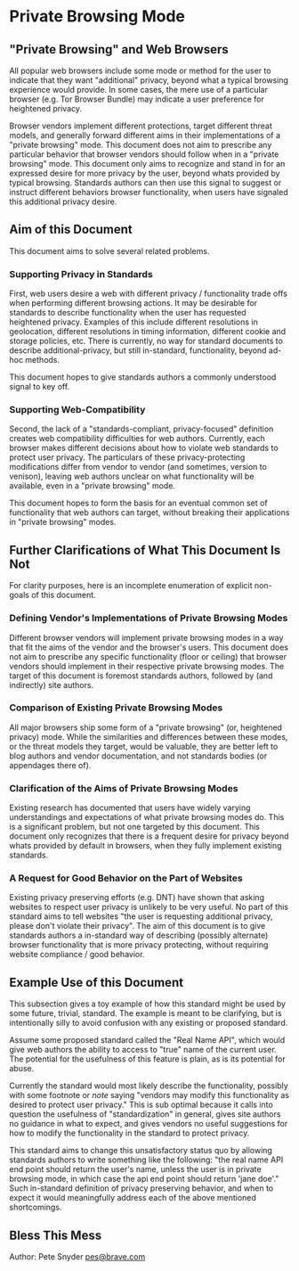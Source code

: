 # Private Browsing Mode

## "Private Browsing" and Web Browsers

All popular web browsers include some mode or method for the user to indicate
that they want "additional" privacy, beyond what a typical browsing experience
would provide.  In some cases, the mere use of a particular browser (e.g.
Tor Browser Bundle) may indicate a user preference for heightened privacy.

Browser vendors implement different protections, target different threat
models, and generally forward different aims in their implementations of a
"private browsing" mode.  This document does not aim to prescribe any
particular behavior that browser vendors should follow when in a "private
browsing" mode.  This document only aims to recognize and stand in for
an expressed desire for more privacy by the user, beyond whats provided by
typical browsing. Standards authors can then use this signal to suggest
or instruct different behaviors browser functionality, when users have
signaled this additional privacy desire.


## Aim of this Document

This document aims to solve several related problems.


### Supporting Privacy in Standards

First, web users desire a web with different privacy / functionality trade offs
when performing different browsing actions. It may be desirable for standards
to describe functionality when the user has requested heightened privacy.
Examples of this include different resolutions in geolocation, different
resolutions in timing information, different cookie and storage policies, etc.
There is currently, no way for standard documents to describe
additional-privacy, but still in-standard, functionality, beyond ad-hoc methods.

This document hopes to give standards authors a commonly understood signal
to key off.


### Supporting Web-Compatibility

Second, the lack of a "standards-compliant, privacy-focused" definition creates
web compatibility difficulties for web authors.  Currently, each browser
makes different decisions about how to violate web standards to protect
user privacy. The particulars of these privacy-protecting modifications
differ from vendor to vendor (and sometimes, version to venison), leaving
web authors unclear on what functionality will be available, even in a
"private browsing" mode.

This document hopes to form the basis for an eventual common set of
functionality that web authors can target, without breaking their applications
in "private browsing" modes.


## Further Clarifications of What This Document Is Not

For clarity purposes, here is an incomplete enumeration of explicit non-goals
of this document.

### Defining Vendor's Implementations of Private Browsing Modes

Different browser vendors will implement private browsing modes in a way
that fit the aims of the vendor and the browser's users. This document
does not aim to prescribe any specific functionality (floor or ceiling)
that browser vendors should implement in their respective private browsing
modes. The target of this document is foremost standards authors, followed
by (and indirectly) site authors.

### Comparison of Existing Private Browsing Modes

All major browsers ship some form of a "private browsing" (or, heightened
privacy) mode. While the similarities and differences between these modes,
or the threat models they target, would be valuable, they are better left
to blog authors and vendor documentation, and not standards bodies (or
appendages there of).

### Clarification of the Aims of Private Browsing Modes

Existing research has documented that users have widely varying understandings
and expectations of what private browsing modes do. This is a significant
problem, but not one targeted by this document. This document only recognizes
that there is a frequent desire for privacy beyond whats provided by default
in browsers, when they fully implement existing standards.


### A Request for Good Behavior on the Part of Websites

Existing privacy preserving efforts (e.g. DNT) have shown that asking websites
to respect user privacy is unlikely to be very useful.  No part of this
standard aims to tell websites "the user is requesting additional privacy,
please don't violate their privacy". The aim of this document is to give
standards authors a in-standard way of describing (possibly alternate) browser
functionality that is more privacy protecting, without requiring website
compliance / good behavior.


## Example Use of this Document

This subsection gives a toy example of how this standard might be used
by some future, trivial, standard. The example is meant to be clarifying, but
is intentionally silly to avoid confusion with any existing or proposed
standard.

Assume some proposed standard called the "Real Name API", which would give
web authors the ability to access to "true" name of the current user. The
potential for the usefulness of this feature is plain, as is its potential
for abuse.

Currently the standard would most likely describe the functionality, possibly
with some footnote or *note* saying "vendors may modify this functionality
as desired to protect user privacy." This is sub optimal because it calls into
question the usefulness of "standardization" in general, gives site authors
no guidance in what to expect, and gives vendors no useful suggestions for how
to modify the functionality in the standard to protect privacy.

This standard aims to change this unsatisfactory status quo by allowing
standards authors to write something like the following: "the real name API
end point should return the user's name, unless the user is in private browsing
mode, in which case the api end point should return 'jane doe'."  Such
in-standard definition of privacy preserving behavior, and when to expect it
would meaningfully address each of the above mentioned shortcomings.


## Bless This Mess

Author: Pete Snyder <pes@brave.com>
